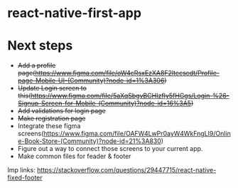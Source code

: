 # react-native-first-app

# Next steps

- ~~Add a profile page(https://www.figma.com/file/oW4cRsxEzXA8F2ltecsedt/Profile-page-Mobile-UI-(Community)?node-id=1%3A306)~~
- ~~Update Login screen to this(https://www.figma.com/file/5aXqSbgvBCHIzfIy5fHGgs/Login-%26-Signup-Screen-for-Mobile-(Community)?node-id=16%3A5)~~
- ~~Add validations for login page~~
- ~~Make registration page~~
- Integrate these figma screens(https://www.figma.com/file/OAFW4LwPr0ayW4WkFngLI9/Online-Book-Store-(Community)?node-id=21%3A830)
- Figure out a way to connect those screens to your current app.
- Make common files for feader & footer


Imp links:
https://stackoverflow.com/questions/29447715/react-native-fixed-footer
